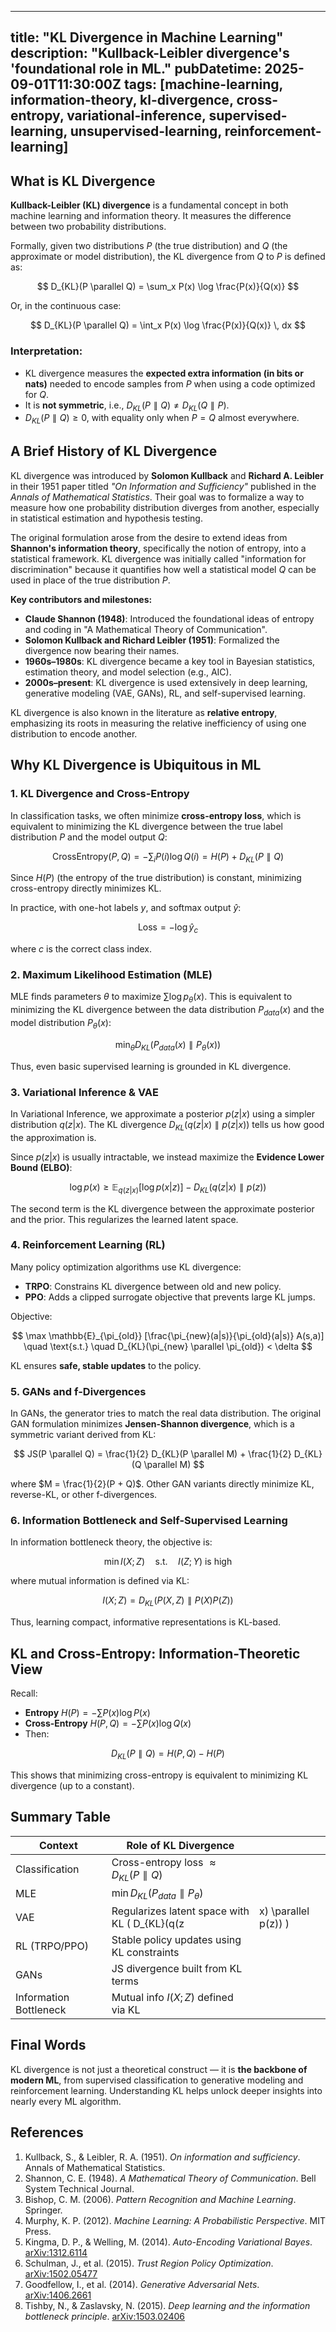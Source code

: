 ---

title: "KL Divergence in Machine Learning"
description: "Kullback-Leibler divergence's 'foundational role in ML."
pubDatetime: 2025-09-01T11:30:00Z
tags: [machine-learning, information-theory, kl-divergence, cross-entropy, variational-inference, supervised-learning, unsupervised-learning, reinforcement-learning]
-----------------------------------------------------------------------------------------------------------------------

## What is KL Divergence

**Kullback-Leibler (KL) divergence** is a fundamental concept in both machine learning and information theory. It measures the difference between two probability distributions.

Formally, given two distributions $P$ (the true distribution) and $Q$ (the approximate or model distribution), the KL divergence from $Q$ to $P$ is defined as:

$$
D_{KL}(P \parallel Q) = \sum_x P(x) \log \frac{P(x)}{Q(x)}
$$

Or, in the continuous case:

$$
D_{KL}(P \parallel Q) = \int_x P(x) \log \frac{P(x)}{Q(x)} \, dx
$$

### Interpretation:

* KL divergence measures the **expected extra information (in bits or nats)** needed to encode samples from $P$ when using a code optimized for $Q$.
* It is **not symmetric**, i.e., $D_{KL}(P \parallel Q) \ne D_{KL}(Q \parallel P)$.
* $D_{KL}(P \parallel Q) \ge 0$, with equality only when $P = Q$ almost everywhere.

## A Brief History of KL Divergence

KL divergence was introduced by **Solomon Kullback** and **Richard A. Leibler** in their 1951 paper titled *"On Information and Sufficiency"* published in the *Annals of Mathematical Statistics*. Their goal was to formalize a way to measure how one probability distribution diverges from another, especially in statistical estimation and hypothesis testing.

The original formulation arose from the desire to extend ideas from **Shannon's information theory**, specifically the notion of entropy, into a statistical framework. KL divergence was initially called "information for discrimination" because it quantifies how well a statistical model $Q$ can be used in place of the true distribution $P$.

**Key contributors and milestones:**

* **Claude Shannon (1948)**: Introduced the foundational ideas of entropy and coding in "A Mathematical Theory of Communication".
* **Solomon Kullback and Richard Leibler (1951)**: Formalized the divergence now bearing their names.
* **1960s–1980s**: KL divergence became a key tool in Bayesian statistics, estimation theory, and model selection (e.g., AIC).
* **2000s–present**: KL divergence is used extensively in deep learning, generative modeling (VAE, GANs), RL, and self-supervised learning.

KL divergence is also known in the literature as **relative entropy**, emphasizing its roots in measuring the relative inefficiency of using one distribution to encode another.

## Why KL Divergence is Ubiquitous in ML

### 1. KL Divergence and Cross-Entropy

In classification tasks, we often minimize **cross-entropy loss**, which is equivalent to minimizing the KL divergence between the true label distribution $P$ and the model output $Q$:

$$
\text{CrossEntropy}(P, Q) = - \sum_i P(i) \log Q(i) = H(P) + D_{KL}(P \parallel Q)
$$

Since $H(P)$ (the entropy of the true distribution) is constant, minimizing cross-entropy directly minimizes KL.

In practice, with one-hot labels $y$, and softmax output $\hat{y}$:

$$
\text{Loss} = - \log \hat{y}_c
$$

where $c$ is the correct class index.

### 2. Maximum Likelihood Estimation (MLE)

MLE finds parameters $\theta$ to maximize $\sum \log p_\theta(x)$. This is equivalent to minimizing the KL divergence between the data distribution $P_{data}(x)$ and the model distribution $P_\theta(x)$:

$$
\min_\theta D_{KL}(P_{data}(x) \parallel P_\theta(x))
$$

Thus, even basic supervised learning is grounded in KL divergence.

### 3. Variational Inference & VAE

In Variational Inference, we approximate a posterior $p(z|x)$ using a simpler distribution $q(z|x)$. The KL divergence $D_{KL}(q(z|x) \parallel p(z|x))$ tells us how good the approximation is.

Since $p(z|x)$ is usually intractable, we instead maximize the **Evidence Lower Bound (ELBO)**:

$$
\log p(x) \ge \mathbb{E}_{q(z|x)} [\log p(x|z)] - D_{KL}(q(z|x) \parallel p(z))
$$

The second term is the KL divergence between the approximate posterior and the prior. This regularizes the learned latent space.

### 4. Reinforcement Learning (RL)

Many policy optimization algorithms use KL divergence:

* **TRPO**: Constrains KL divergence between old and new policy.
* **PPO**: Adds a clipped surrogate objective that prevents large KL jumps.

Objective:

$$
\max \mathbb{E}_{\pi_{old}} [\frac{\pi_{new}(a|s)}{\pi_{old}(a|s)} A(s,a)] \quad \text{s.t.} \quad D_{KL}(\pi_{new} \parallel \pi_{old}) < \delta
$$

KL ensures **safe, stable updates** to the policy.

### 5. GANs and f-Divergences

In GANs, the generator tries to match the real data distribution. The original GAN formulation minimizes **Jensen-Shannon divergence**, which is a symmetric variant derived from KL:

$$
JS(P \parallel Q) = \frac{1}{2} D_{KL}(P \parallel M) + \frac{1}{2} D_{KL}(Q \parallel M)
$$

where $M = \frac{1}{2}(P + Q)$. Other GAN variants directly minimize KL, reverse-KL, or other f-divergences.

### 6. Information Bottleneck and Self-Supervised Learning

In information bottleneck theory, the objective is:

$$
\min I(X; Z) \quad \text{s.t.} \quad I(Z; Y) \text{ is high}
$$

where mutual information is defined via KL:

$$
I(X; Z) = D_{KL}(P(X,Z) \parallel P(X)P(Z))
$$

Thus, learning compact, informative representations is KL-based.

## KL and Cross-Entropy: Information-Theoretic View

Recall:

* **Entropy** $H(P) = -\sum P(x) \log P(x)$
* **Cross-Entropy** $H(P, Q) = -\sum P(x) \log Q(x)$
* Then:

$$
D_{KL}(P \parallel Q) = H(P, Q) - H(P)
$$

This shows that minimizing cross-entropy is equivalent to minimizing KL divergence (up to a constant).

## Summary Table

| Context                | Role of KL Divergence                              |                      |
| ---------------------- | -------------------------------------------------- | -------------------- |
| Classification         | Cross-entropy loss $\approx D_{KL}(P \parallel Q)$ |                      |
| MLE                    | $\min D_{KL}(P_{data} \parallel P_\theta)$         |                      |
| VAE                    | Regularizes latent space with KL ( D\_{KL}(q(z     | x) \parallel p(z)) ) |
| RL (TRPO/PPO)          | Stable policy updates using KL constraints         |                      |
| GANs                   | JS divergence built from KL terms                  |                      |
| Information Bottleneck | Mutual info $I(X;Z)$ defined via KL                |                      |

## Final Words

KL divergence is not just a theoretical construct — it is **the backbone of modern ML**, from supervised classification to generative modeling and reinforcement learning. Understanding KL helps unlock deeper insights into nearly every ML algorithm.

## References

1. Kullback, S., & Leibler, R. A. (1951). *On information and sufficiency*. Annals of Mathematical Statistics.
2. Shannon, C. E. (1948). *A Mathematical Theory of Communication*. Bell System Technical Journal.
3. Bishop, C. M. (2006). *Pattern Recognition and Machine Learning*. Springer.
4. Murphy, K. P. (2012). *Machine Learning: A Probabilistic Perspective*. MIT Press.
5. Kingma, D. P., & Welling, M. (2014). *Auto-Encoding Variational Bayes*. [arXiv:1312.6114](https://arxiv.org/abs/1312.6114)
6. Schulman, J., et al. (2015). *Trust Region Policy Optimization*. [arXiv:1502.05477](https://arxiv.org/abs/1502.05477)
7. Goodfellow, I., et al. (2014). *Generative Adversarial Nets*. [arXiv:1406.2661](https://arxiv.org/abs/1406.2661)
8. Tishby, N., & Zaslavsky, N. (2015). *Deep learning and the information bottleneck principle*. [arXiv:1503.02406](https://arxiv.org/abs/1503.02406)



